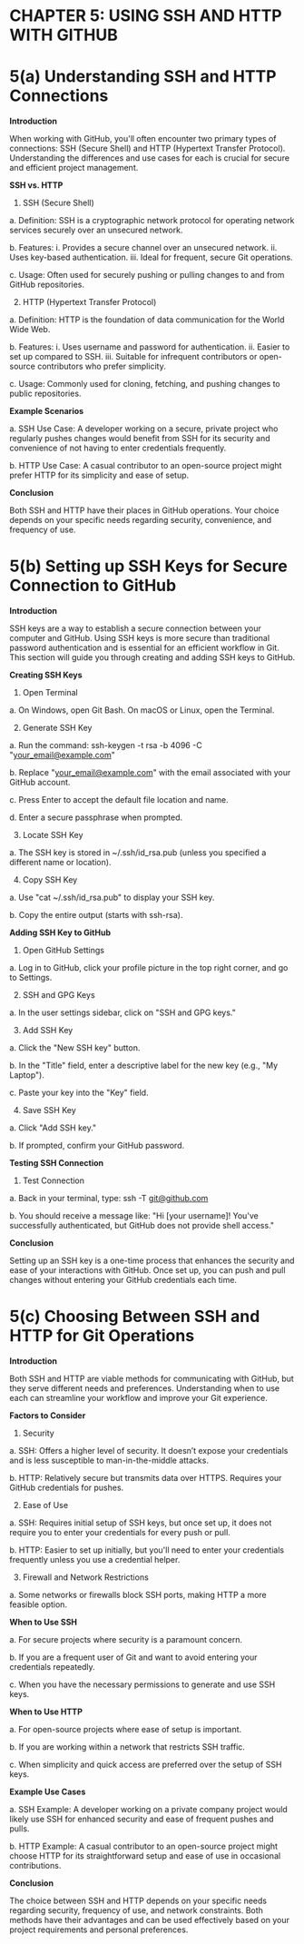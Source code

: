 # **CHAPTER 5: USING SSH AND HTTP WITH GITHUB**

# **5(a) Understanding SSH and HTTP Connections**

**Introduction**

When working with GitHub, you'll often encounter two primary types of connections: SSH (Secure Shell) and HTTP (Hypertext Transfer Protocol). Understanding the differences and use cases for each is crucial for secure and efficient project management.

**SSH vs. HTTP**

1. SSH (Secure Shell)

a. Definition: SSH is a cryptographic network protocol for operating network services securely over an unsecured network.

b. Features:
i.   Provides a secure channel over an unsecured network.
ii.  Uses key-based authentication.
iii. Ideal for frequent, secure Git operations.

c. Usage: Often used for securely pushing or pulling changes to and from GitHub repositories.

2. HTTP (Hypertext Transfer Protocol)

a. Definition: HTTP is the foundation of data communication for the World Wide Web.

b. Features:
i.   Uses username and password for authentication.
ii.  Easier to set up compared to SSH.
iii. Suitable for infrequent contributors or open-source contributors who prefer simplicity.

c. Usage: Commonly used for cloning, fetching, and pushing changes to public repositories.

**Example Scenarios**

a. SSH Use Case: A developer working on a secure, private project who regularly pushes changes would benefit from SSH for its security and convenience of not having to enter credentials frequently.

b. HTTP Use Case: A casual contributor to an open-source project might prefer HTTP for its simplicity and ease of setup.

**Conclusion**

Both SSH and HTTP have their places in GitHub operations. Your choice depends on your specific needs regarding security, convenience, and frequency of use.


# **5(b) Setting up SSH Keys for Secure Connection to GitHub**

**Introduction**

SSH keys are a way to establish a secure connection between your computer and GitHub. Using SSH keys is more secure than traditional password authentication and is essential for an efficient workflow in Git. This section will guide you through creating and adding SSH keys to GitHub.

**Creating SSH Keys**

1. Open Terminal

a. On Windows, open Git Bash. On macOS or Linux, open the Terminal.

2. Generate SSH Key

a. Run the command: ssh-keygen -t rsa -b 4096 -C "your_email@example.com"

b. Replace "your_email@example.com" with the email associated with your GitHub account.

c. Press Enter to accept the default file location and name.

d. Enter a secure passphrase when prompted.

3. Locate SSH Key

a. The SSH key is stored in ~/.ssh/id_rsa.pub (unless you specified a different name or location).

4. Copy SSH Key

a. Use "cat ~/.ssh/id_rsa.pub" to display your SSH key.

b. Copy the entire output (starts with ssh-rsa).

**Adding SSH Key to GitHub**

1. Open GitHub Settings

a. Log in to GitHub, click your profile picture in the top right corner, and go to Settings.

2. SSH and GPG Keys

a. In the user settings sidebar, click on "SSH and GPG keys."

3. Add SSH Key

a. Click the "New SSH key" button.

b. In the "Title" field, enter a descriptive label for the new key (e.g., "My Laptop").

c. Paste your key into the "Key" field.

4. Save SSH Key

a. Click "Add SSH key."

b. If prompted, confirm your GitHub password.

**Testing SSH Connection**

1. Test Connection

a. Back in your terminal, type: ssh -T git@github.com

b. You should receive a message like: "Hi [your username]! You've successfully authenticated, but GitHub does not provide shell access."

**Conclusion**

Setting up an SSH key is a one-time process that enhances the security and ease of your interactions with GitHub. Once set up, you can push and pull changes without entering your GitHub credentials each time.


# **5(c) Choosing Between SSH and HTTP for Git Operations**

**Introduction**

Both SSH and HTTP are viable methods for communicating with GitHub, but they serve different needs and preferences. Understanding when to use each can streamline your workflow and improve your Git experience.

**Factors to Consider**

1. Security

a. SSH: Offers a higher level of security. It doesn’t expose your credentials and is less susceptible to man-in-the-middle attacks.

b. HTTP: Relatively secure but transmits data over HTTPS. Requires your GitHub credentials for pushes.

2. Ease of Use

a. SSH: Requires initial setup of SSH keys, but once set up, it does not require you to enter your credentials for every push or pull.

b. HTTP: Easier to set up initially, but you'll need to enter your credentials frequently unless you use a credential helper.

3. Firewall and Network Restrictions

a. Some networks or firewalls block SSH ports, making HTTP a more feasible option.

**When to Use SSH**

a. For secure projects where security is a paramount concern.

b. If you are a frequent user of Git and want to avoid entering your credentials repeatedly.

c. When you have the necessary permissions to generate and use SSH keys.

**When to Use HTTP**

a. For open-source projects where ease of setup is important.

b. If you are working within a network that restricts SSH traffic.

c. When simplicity and quick access are preferred over the setup of SSH keys.

**Example Use Cases**

a. SSH Example: A developer working on a private company project would likely use SSH for enhanced security and ease of frequent pushes and pulls.

b. HTTP Example: A casual contributor to an open-source project might choose HTTP for its straightforward setup and ease of use in occasional contributions.

**Conclusion** 

The choice between SSH and HTTP depends on your specific needs regarding security, frequency of use, and network constraints. Both methods have their advantages and can be used effectively based on your project requirements and personal preferences.

